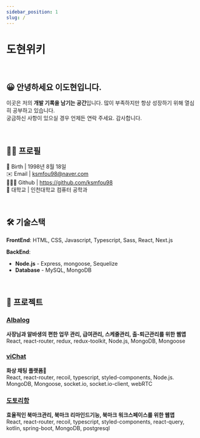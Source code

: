 ```yaml
---
sidebar_position: 1
slug: /
---
```


# 도현위키

<br />

## 😀 안녕하세요 이도현입니다.

이곳은 저의 <b>개발 기록을 남기는 공간</b>입니다. 많이 부족하지만 항상 성장하기 위해 열심히 공부하고 있습니다.  
궁금하신 사항이 있으실 경우 언제든 연락 주세요. 감사합니다.

<br />

## 💁‍♂️ 프로필

🎂 Birth | 1998년 8월 18일  
✉️ Email | ksmfou98@naver.com  
👨🏼‍💻 Github | https://github.com/ksmfou98  
🏫 대학교 | 인천대학교 컴퓨터 공학과

<br />

## 🛠️ 기술스택

**FrontEnd**: HTML, CSS, Javascript, Typescript, Sass, React, Next.js

**BackEnd**:

- **Node.js** - Express, mongoose, Sequelize
- **Database** - MySQL, MongoDB

<br />

## 📰 프로젝트

### [Albalog](https://github.com/AlbalogTeam/AlbalogClient)

**사장님과 알바생의 편한 업무 관리, 급여관리, 스케줄관리, 출-퇴근관리를 위한 웹앱**  
React, react-router, redux, redux-toolkit, Node.js, MongoDB, Mongoose

### [viChat](https://github.com/ksmfou98/viChat)

**화상 채팅 플랫폼💂**  
 React, react-router, recoil, typescript, styled-components, Node.js. MongoDB, Mongoose, socket.io, socket.io-client, webRTC

### [도토리함](https://github.com/YAPP-19th/Web-Team-2-Frontend)

**효율적인 북마크관리, 북마크 리마인드기능, 북마크 워크스페이스를 위한 웹앱**  
React, react-router, recoil, typescript, styled-components, react-query, kotlin, spring-boot, MongoDB, postgresql

<br />
